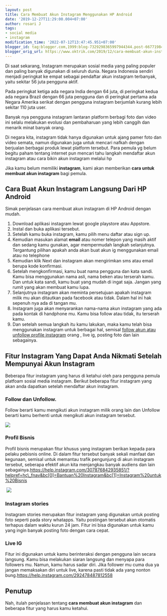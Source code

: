 ```yaml
---
layout: post
title: Cara Membuat Akun Instagram Menggunakan HP Android
date: '2019-12-27T11:29:00.004+07:00'
author: rosari J
tags:
- social media
- instagram
modification_time: '2022-07-12T13:47:45.951+07:00'
blogger_id: tag:blogger.com,1999:blog-7329298365997944344.post-6677198431369260243
blogger_orig_url: https://www.oktrik.com/2019/12/cara-membuat-akun-instagram-menggunakan.html
---
```


Di saat sekarang, Instagram merupakan sosial media yang paling populer dan paling banyak digunakan di seluruh dunia. Negara Indonesia sendiri menjadi peringkat ke empat sebagai pendaftar akun instagram terbanyak, yaitu sekitar 56 juta pengguna aktif.


Pada peringkat ketiga ada negara India dengan 64 juta, di peringkat kedua ada negara Brazil dengan 66 juta pengguna dan di peringkat pertama ada Negara Amerika serikat dengan pengguna instagram berjumlah kurang lebih sekitar 110 juta user.


Banyak nya pengguna instagram lantaran platform berbagi foto dan video ini selalu melakukan evolusi dan pembaharuan yang lebih canggih dan menarik minat banyak orang.


Di negara kita, instagram tidak hanya digunakan untuk ajang pamer foto dan video semata, namun digunakan juga untuk mencari nafkah dengan berjualan berbagai produk lewat platform tersebut. Para pemula yg belum begitu paham tentang internet pun mencari tahu langkah mendaftar akun instagram atau cara bikin akun instagram melalui hp


Jika kamu belum memiliki **instagram**, kami akan memberikan **cara untuk membuat akun instagram** bagi pemula.









Cara Buat Akun Instagram Langsung Dari HP Android
-------------------------------------------------


Simak penjelasan cara membuat akun instagram di HP Android dengan mudah.


1. Download aplikasi instagram lewat google playstore atau Appstore.
2. Instal dan buka aplikasi tersebut.
3. Setelah kamu buka instagram, kamu pilih menu daftar atau sign up.
4. Kemudian masukan alamat **email** atau nomer telepon yang masih aktif dan sedang kamu gunakan, agar mempermudah langkah selanjutnya. Tergantung pilihan apakah anda akan buat akun ig menggunakan email atau no telephone
5. Kemudian klik Next dan instagram akan mengirimkan sms atau email berupa kode konfirmasi.
6. Setelah mengkonfirmasi, kamu buat nama pengguna dan kata sandi. Kamu bisa menggunakan nama asli, nama beken atau terserah kamu. Dan untuk kata sandi, kamu buat yang mudah di ingat saja. Jangan yang rumit yang akan membuat kamu lupa.
7. Selanjutnya instagram akan meminta persetujuan apakah instagram milik mu akan ditautkan pada facebook atau tidak. Dalam hal ini hak sepenuh nya ada di tangan mu.
8. Instagram juga akan menyarankan nama-nama akun instagram yang ada pada kontak di handphone mu. Kamu bisa follow atau tidak, itu terserah kamu.
9. Dan setelah semua langkah itu kamu lakukan, maka kamu telah bisa menggunakan instagram untuk berbagai hal, semisal [follow akun atau unfollow profile instagram](https://www.oktrik.com/2019/12/cara-follow-unfollow-instagram-orang.html) orang , live ig, posting foto dan lain sebagainya.









Fitur Instagram Yang Dapat Anda Nikmati Setelah Mempunyai Akun Instagram
------------------------------------------------------------------------


Beberapa fitur instagram yang harus di ketahui oleh para pengguna pemula platfoam sosial media instagram. Berikut beberapa fitur instagram yang akan anda dapatkan setelah mendaftar akun instagram.


### Follow dan Unfollow.


Follow berarti kamu mengikuti akun instagram milik orang lain dan Unfollow berarti kamu berhenti untuk mengikuti akun instagram tersebut.









[![](https://blogger.googleusercontent.com/img/b/R29vZ2xl/AVvXsEhGsVcNdfAT50gUR9awSwbddfH07pHNacW40-nGHqIfJwxUI8c5-jty_sRWqOjYV0oHxaPIzM06wbdcge9JGrorFrLmEQvwX46yMNTNS1Wh4oO0nzLcRFZZ-yprbmkBAP9ME2qgSLFOvljWKaTtW71sspTvg87weaeZtgnl4oUF2Mrct-YqWhrumocYEA/s600/5WMnlcN_640x373.jpg)](https://blogger.googleusercontent.com/img/b/R29vZ2xl/AVvXsEhGsVcNdfAT50gUR9awSwbddfH07pHNacW40-nGHqIfJwxUI8c5-jty_sRWqOjYV0oHxaPIzM06wbdcge9JGrorFrLmEQvwX46yMNTNS1Wh4oO0nzLcRFZZ-yprbmkBAP9ME2qgSLFOvljWKaTtW71sspTvg87weaeZtgnl4oUF2Mrct-YqWhrumocYEA/s640/5WMnlcN_640x373.jpg)


### Profil Bisnis


Profil bisnis merupakan fitur khusus yang instagram berikan kepada para pelaku pebisnis online. Di dalam fitur tersebut banyak sekali manfaat dan kegunaan, semisal untuk memantau trafik pengunjung di akun instagram tersebut, seberapa efektif akun kita menjangkau banyak audiens dan lain sebagainya.https://help.instagram.com/307876842935851/?helpref=hc\_fnav&bc[0]=Bantuan%20Instagram&bc[1]=Instagram%20untuk%20Bisnis









 [![](https://blogger.googleusercontent.com/img/b/R29vZ2xl/AVvXsEi8Oyoqr9L65v2kPiXwdf4TCmU8WBGv7xsUUuX5i_LZesJNkCGpx9itblm5czg5FR9We7dPDnLmuhctjaX8tmQwVb7MlYqZyhFFcrkUDiDpLg1daAq86TFwIW3SPmTAd2C_ESs1yr2r6A34tRxNWzYl2ujWS5fhn-pSMYU54l7sAeI4OWg1H-Ra1bw0Ug/w640-h344/akun-bisnis-instagram-untuk-apa_640x344.jpg)](https://blogger.googleusercontent.com/img/b/R29vZ2xl/AVvXsEi8Oyoqr9L65v2kPiXwdf4TCmU8WBGv7xsUUuX5i_LZesJNkCGpx9itblm5czg5FR9We7dPDnLmuhctjaX8tmQwVb7MlYqZyhFFcrkUDiDpLg1daAq86TFwIW3SPmTAd2C_ESs1yr2r6A34tRxNWzYl2ujWS5fhn-pSMYU54l7sAeI4OWg1H-Ra1bw0Ug/s640/akun-bisnis-instagram-untuk-apa_640x344.jpg)







### Instagram stories


Instagram stories merupakan fitur instagram yang digunakan untuk posting foto seperti pada story whatapps. Yaitu postingan tersebut akan otomatis terhapus dalam waktu kurun 24 jam. Fitur ini bisa digunakan untuk kamu yang ingin banyak posting foto dengan cara cepat.


### Live IG


Fitur ini digunakan untuk kamu berinteraksi dengan pengguna lain secara langsung. Kamu bisa melakukan siaran langsung dan menyapa para followers mu. Namun, kamu harus sadar diri. Jika follower mu cuma dua ya jangan memaksakan diri untuk live, karena pasti tidak ada yang nonton bung.https://help.instagram.com/292478487812558









Penutup
-------


Nah, itulah penjelasan tentang **cara membuat akun instagram** dan beberapa fitur yang harus kamu ketahui.


 

